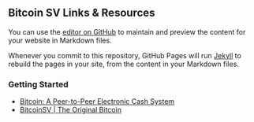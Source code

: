 ## Bitcoin SV Links & Resources

You can use the [editor on GitHub](https://github.com/bsvlinks/bsvlinks/edit/master/index.md) to maintain and preview the content for your website in Markdown files.

Whenever you commit to this repository, GitHub Pages will run [Jekyll](https://jekyllrb.com/) to rebuild the pages in your site, from the content in your Markdown files.

### Getting Started

* [Bitcoin: A Peer-to-Peer Electronic Cash System](https://bitcoinsv.io/bitcoin/)
* [BitcoinSV | The Original Bitcoin](https://bitcoinsv.io/)

